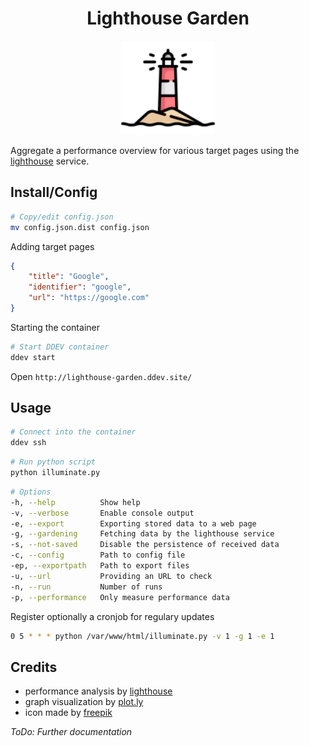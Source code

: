 <h1 align="center">Lighthouse Garden</h1>

<p align="center"><img src="./assets/tower.svg" alt="Lighthouse" width="150">
</p>

Aggregate a performance overview for various target pages using the [lighthouse](https://github.com/GoogleChrome/lighthouse) service. 

## Install/Config

```bash
# Copy/edit config.json
mv config.json.dist config.json
```

Adding target pages

```json
{
    "title": "Google",
    "identifier": "google",
    "url": "https://google.com"
}
```

Starting the container

```bash
# Start DDEV container
ddev start
```

Open `http://lighthouse-garden.ddev.site/`

## Usage

```bash
# Connect into the container
ddev ssh
```

```bash
# Run python script
python illuminate.py
```

```bash
# Options
-h, --help          Show help
-v, --verbose       Enable console output
-e, --export        Exporting stored data to a web page
-g, --gardening     Fetching data by the lighthouse service
-s, --not-saved     Disable the persistence of received data
-c, --config        Path to config file
-ep, --exportpath   Path to export files
-u, --url           Providing an URL to check
-n, --run           Number of runs
-p, --performance   Only measure performance data
```

Register optionally a cronjob for regulary updates

```bash
0 5 * * * python /var/www/html/illuminate.py -v 1 -g 1 -e 1
```

## Credits

- performance analysis by [lighthouse](https://github.com/GoogleChrome/lighthouse)
- graph visualization by [plot.ly](https://plot.ly/javascript/)
- icon made by [freepik](https://www.flaticon.com/authors/freepik)

*ToDo: Further documentation*